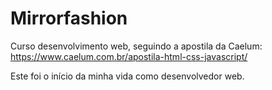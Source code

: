 # Mirrorfashion
Curso desenvolvimento web, seguindo a apostila da Caelum: https://www.caelum.com.br/apostila-html-css-javascript/


Este foi o início da minha vida como desenvolvedor web.
